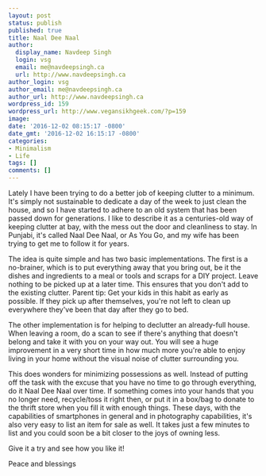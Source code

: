 ```yaml
---
layout: post
status: publish
published: true
title: Naal Dee Naal
author:
  display_name: Navdeep Singh
  login: vsg
  email: me@navdeepsingh.ca
  url: http://www.navdeepsingh.ca
author_login: vsg
author_email: me@navdeepsingh.ca
author_url: http://www.navdeepsingh.ca
wordpress_id: 159
wordpress_url: http://www.vegansikhgeek.com/?p=159
image: 
date: '2016-12-02 08:15:17 -0800'
date_gmt: '2016-12-02 16:15:17 -0800'
categories:
- Minimalism
- Life
tags: []
comments: []
---
```

<p>Lately I have been trying to do a better job of keeping clutter to a minimum. It's simply not sustainable to dedicate a day of the week to just clean the house, and so I have started to adhere to an old system that has been passed down for generations. I like to describe it as a centuries-old way of keeping clutter at bay, with the mess out the door and cleanliness to stay. In Punjabi, it's called Naal Dee Naal, or As You Go, and my wife has been trying to get me to follow it for years.</p>
<p>The idea is quite simple and has two basic implementations. The first is a no-brainer, which is to put everything away that you bring out, be it the dishes and ingredients to a meal or tools and scraps for a DIY project. Leave nothing to be picked up at a later time. This ensures that you don't add to the existing clutter. Parent tip: Get your kids in this habit as early as possible. If they pick up after themselves, you're not left to clean up everywhere they've been that day after they go to bed.</p>
<p>The other implementation is for helping to declutter an already-full house. When leaving a room, do a scan to see if there's anything that doesn't belong and take it with you on your way out. You will see a huge improvement in a very short time in how much more you're able to enjoy living in your home without the visual noise of clutter surrounding you.</p>
<p>This does wonders for minimizing possessions as well. Instead of putting off the task with the excuse that you have no time to go through everything, do it Naal Dee Naal over time. If something comes into your hands that you no longer need, recycle/toss it right then, or put it in a box/bag to donate to the thrift store when you fill it with enough things. These days, with the capabilities of smartphones in general and in photography capabilities, it's also very easy to list an item for sale as well. It takes just a few minutes to list and you could soon be a bit closer to the joys of owning less.</p>
<p>Give it a try and see how you like it!</p>
<p>Peace and blessings</p>
